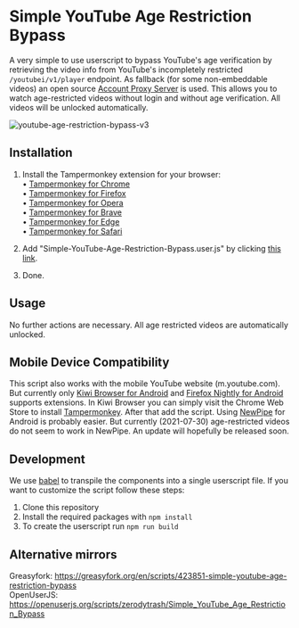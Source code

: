 # Simple YouTube Age Restriction Bypass

A very simple to use userscript to bypass YouTube's age verification by retrieving the video info from YouTube's incompletely restricted ``/youtubei/v1/player`` endpoint. As fallback (for some non-embeddable videos) an open source <a href="https://github.com/zerodytrash/Simple-YouTube-Age-Restriction-Bypass/tree/main/account-proxy">Account Proxy Server</a> is used. This allows you to watch age-restricted videos without login and without age verification. All videos will be unlocked automatically.

![youtube-age-restriction-bypass-v3](https://user-images.githubusercontent.com/59258980/133007022-c12253c0-036c-49fe-8fce-42b62da14e8a.png)


## Installation
1. Install the Tampermonkey extension for your browser:<br>
&bull; [Tampermonkey for Chrome](https://chrome.google.com/webstore/detail/tampermonkey/dhdgffkkebhmkfjojejmpbldmpobfkfo)<br>
&bull; [Tampermonkey for Firefox](https://addons.mozilla.org/en-US/firefox/addon/tampermonkey/)<br>
&bull; [Tampermonkey for Opera](https://addons.opera.com/en/extensions/details/tampermonkey-beta/)<br>
&bull; [Tampermonkey for Brave](https://chrome.google.com/webstore/detail/tampermonkey/dhdgffkkebhmkfjojejmpbldmpobfkfo)<br>
&bull; [Tampermonkey for Edge](https://microsoftedge.microsoft.com/addons/detail/tampermonkey/iikmkjmpaadaobahmlepeloendndfphd)<br>
&bull; [Tampermonkey for Safari](https://apps.apple.com/app/apple-store/id1482490089?mt=8)<br>

3. Add "Simple-YouTube-Age-Restriction-Bypass.user.js" by clicking [this link](https://github.com/zerodytrash/Simple-YouTube-Age-Restriction-Bypass/raw/main/Simple-YouTube-Age-Restriction-Bypass.user.js).
4. Done.


## Usage
No further actions are necessary. All age restricted videos are automatically unlocked.

## Mobile Device Compatibility
This script also works with the mobile YouTube website (m.youtube.com). But currently only [Kiwi Browser for Android](https://play.google.com/store/apps/details?id=com.kiwibrowser.browser) and [Firefox Nightly for Android](https://play.google.com/store/apps/details?id=org.mozilla.fenix) supports extensions. In Kiwi Browser you can simply visit the Chrome Web Store to install [Tampermonkey](https://chrome.google.com/webstore/detail/tampermonkey/dhdgffkkebhmkfjojejmpbldmpobfkfo). After that add the script.
Using [NewPipe](https://github.com/TeamNewPipe/NewPipe) for Android is probably easier. But currently (2021-07-30) age-restricted videos do not seem to work in NewPipe. An update will hopefully be released soon.

## Development
We use [babel](https://github.com/babel/babel) to transpile the components into a single userscript file. If you want to customize the script follow these steps:
1. Clone this repository
2. Install the required packages with `npm install`
3. To create the userscript run `npm run build`

## Alternative mirrors
Greasyfork: https://greasyfork.org/en/scripts/423851-simple-youtube-age-restriction-bypass <br>
OpenUserJS: https://openuserjs.org/scripts/zerodytrash/Simple_YouTube_Age_Restriction_Bypass

